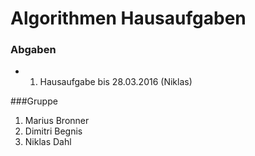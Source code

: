 # Algorithmen Hausaufgaben

### Abgaben
* 1. Hausaufgabe bis 28.03.2016 (Niklas)

###Gruppe

1. Marius Bronner
2. Dimitri Begnis
3. Niklas Dahl
